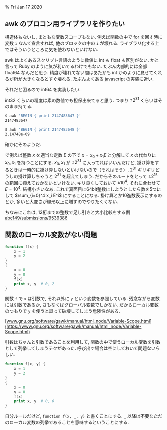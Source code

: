 % Fri Jan 17 2020

## awk のプロコン用ライブラリを作りたい

構造体もないし, まともな変数スコープもない.
例えば関数の中で for を回す時に変数 `i` なんて宣言すれば, 他のブロックの中の `i` が壊れる.
ライブラリ化する上ではそういうところに気を使わないといけない.

awk はよくあるスクリプト言語のように数値に int も float も区別がない.
かと言って Ruby のように気が利いてるわけでもない.
たぶん内部的には全部 float64 なんだと思う.
精度が壊れてない間はあたかも int かのように見せてくれるが桁が大きくなるとすぐ壊れる.
たぶんよくある javascript の実装に近い.

それだと困るので int64 を実装したい.

int32 くらいの精度は素の数値でも担保出来てると思う.
つまり $\pm 2^{31}$ くらいはそのまま持てる.

```bash
$ awk 'BEGIN { print 2147483647 }'
2147483647

$ awk 'BEGIN { print 2147483648 }'
2.14748e+09
```

確かにそのようだ.

で例えば整数 $x$ を適当な定数 $E$ の下で
$x = x_0 + x_1 E$
と分解して $x$ の代わりに $x_0, x_1$ を持つことにする.
$x_0, x_1$ が $\pm 2^{31}$ に入ってればいいんだけど,
掛け算をするときは一時的に掛け算しないといけないので（それはそう）,
$2^{31}$ ギリギリどうしの掛け算しちゃうと $2^{31}$ を超えてしまう.
だからそのルートをとって $\pm 2^{15}$ の範囲に抑えておかないといけない.
キリ良くしておいて $\pm 10^4$.
それに合わせて $E=10^4$.
結構小さいなあ.
これで真面目に64bit整数にしようとしたら数を5つにして
$\sum_{i=0}^4 x_i E^i$
にすることになる.
掛け算とか10進数表示にするのとか, 多いと大変さが線形以上に増すのでやりたくくない.

ちなみにこれは,
12桁までの整数で足し引きと大小比較をする例
[abc149/submissions/9539386](https://atcoder.jp/contests/abc149/submissions/9539386)

## 関数のローカル変数がない問題

```awk
function f(x) {
    x = 1
    y = 2
}
{
    x = 0
    y = 0
    f(x)
    print x, y  # 0, 2
}
```

関数 `f` で `x` は引数で, それ以外に `y` という変数を参照している.
残念ながら変数には引数であるか, さもなくばグローバル変数でしかない.
だからローカル変数のつもりで `y` を使うと誤って破壊してしまう危険性がある.

[www.gnu.org/software/gawk/manual/html_node/Variable-Scope.html](https://www.gnu.org/software/gawk/manual/html_node/Variable-Scope.html)

引数はちゃんと引数であることを利用して,
関数の中で使うローカル変数を引数として列挙してしまうテクがあった.
呼び出す場合は空にしておいて問題ないらしい.

```awk
function f(x, y) {
    x = 1
    y = 2
}
{
    x = 0
    y = 0
    f(x)
    print x, y  # 0, 0
}
```

自分ルールだけど,
`function f(x, _, y)`
と書くことにする.
`_` 以降は不要なただのローカル変数の列挙であることを意味するということにする.
